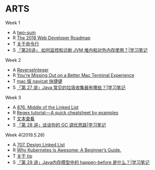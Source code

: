 # ARTS

Week 1

- A [two-sum](https://leetcode.com/problems/two-sum/)
- R [The 2018 Web Developer Roadmap](<https://codeburst.io/the-2018-web-developer-roadmap-826b1b806e8d>)
- T [关于命令行](<https://github.com/zmdstr/tip/blob/master/linux/%E5%85%B3%E4%BA%8E%E5%91%BD%E4%BB%A4%E8%A1%8C.md>)
- S [「第26讲」 如何监控和诊断 JVM 堆内和对外内存使用？|学习笔记](https://mp.weixin.qq.com/s/cFYTC_xK_Td1BWIZO9i37Q)

Week 2

- A [ReverseInteger](https://github.com/zmdstr/algorithm/blob/master/src/main/java/com/freemeng/algorithm/easy/ReverseInteger.java)
- R [You’re Missing Out on a Better Mac Terminal Experience](https://github.com/zmdstr/ARTS/blob/master/review/You%E2%80%99re%20Missing%20Out%20on%20a%20Better%20Mac%20Terminal%20Experience.md)
- T [mac 版 navicat 快捷键](https://github.com/zmdstr/tip/blob/master/navicat.md)
- S [「第 27 讲」Java 常见的垃圾收集器有哪些？|学习笔记](https://mp.weixin.qq.com/s/n-5I1AMOB9gNjlIJ7fDwqA)

Week 3

- A [876. Middle of the Linked List](https://leetcode.com/problems/middle-of-the-linked-list/)
- R [Regex tutorial — A quick cheatsheet by examples](https://medium.com/factory-mind/regex-tutorial-a-simple-cheatsheet-by-examples-649dc1c3f285)
- T [文本查看](https://github.com/zmdstr/tip/blob/master/linux/%E6%96%87%E6%9C%AC%E6%9F%A5%E7%9C%8B.md)
- S [「第 28 讲」谈谈你的 GC 调优思路|学习笔记](https://mp.weixin.qq.com/s/6wlkFlSa1Lle_aW5XKmZ8Q)

Week 4(2019.5.26)

- A [707. Design Linked List](https://leetcode.com/problems/design-linked-list/)
- R [Why Kubernetes Is Awesome: A Beginner’s Guide.](https://medium.com/@jandavid.staerk/why-kubernetes-is-awesome-9f7ff0186996)
- T [关于 tip](https://github.com/zmdstr/tip)
- S [「第 29 讲」Java内存模型中的 happen-before 是什么？|学习笔记](https://mp.weixin.qq.com/s/UVz4qXw9QaocRuEiUbdnTQ)